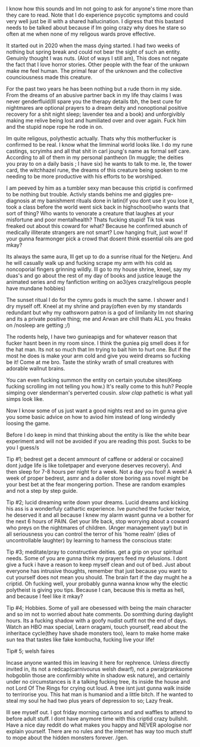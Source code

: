I know how this sounds and Im not going to ask for anyone's time more than they care to read. Note that I do experience psycotic symptoms and could very well just be ill with a shared hallucination. I digress that this bastard needs to be talked about because if Im going crazy why does he stare so often at me when none of my religous wards prove effective. 

It started out in 2020 when the mass dying started. I had two weeks of nothing but spring break and could not bear the sight of such an entity. Genuinly thought I was nuts. (Alot of ways I still am), This does not negate the fact that I love horror stories. Other people with the fear of the unkown make me feel human. The primal fear of the unknown and the collective counciousness made this creature. 

For the past two years he has been nothing but a rude thorn in my side. From the dreams of an abusive partner back in my life thay claims I was never genderfluid(Ill spare you the therapy details tbh, the best cure for nightmares are optional prayers to a dream deity and nonoptional positive recovery for a shit night sleep; lavender tea and a book) and unforgivibly making me relive being lost and humiliated over and over again. Fuck him and the stupid nope rope he rode in on. 

Im quite religous, polythestic actually. Thats why this motherfucker is confirmed to be real. I know what the limminal world looks like. I do my rune castings, scryimhs and all that shit in carl joung's name as formal self care. According to all of them in my personal pantheon (In muggle;  the deities  you pray to on a daily basis ; I have six) he wants to talk to me. Ie, the tower card, the witchhazel rune, the dreams of this creature being spoken to me needing to be more productive with his efforts to be worshiped. 

I am peeved by him as a tumbler sexy man because this criptid is confirmed to be nothing but trouble. Activly stands behins me and giggles pre-diagnosis at my banishment rituals done in latin(if you dont use it you lose it, took a class before the world went sick back in highschool)who wants that sort of thing? Who wants to venorate a creature that laughes at your misfortune and poor mentalhealth? Thats fucking stupid! Tik tok was freaked out about this coward for what? Because he confirmed abunch of medically illiterate strangers are not smart? Low hanging fruit, just wow! If your gunna fearmonger pick a crowd that dosent think essential oils are god mkay? 

Its always the same aura, Ill get up to do a sunrise ritual for the Netjeru. And he will casually walk up and fucking scrape my arm with his cold as noncoporial fingers grinning wildly. Ill go to my house shrine, kneel, say my duas's and go about the rest of my day of books and justice leauge the animated series and my fanfiction writing on ao3(yes crazy/religous people have mundane hobbies) 

The sunset ritual I do for the cymru gods is much the same. I shower and I dry myself off. Kneel at my shrine and pray(often even by my standards redundant but why my oathsworn patron is a god of limilanity Im not sharing and its a private positive thing; me and Arwan are chill thats ALL you freaks on /nosleep are getting ;/) 

The rodents help, I have two gunieapigs and for whatever reason that fucker hasnt been in my room since. I think the guniea pig smell does it for the hat man. Its not so much that Im trying to bait him to hurt one. But if the most he does is make your arm cold and give you weird dreams so fucking be it! Come at me bro. Taste the stinky wrath of small creatures with adorable wallnut brains. 

You can even fucking summon the entity on certain youtube sites(Keep fucking scrolling im not telling you how.) It's really come to this huh? People simping over slenderman's perverted cousin. *slow clap* pathetic is what yall simps look like. 

Now I know some of us just want a good nights rest and so im gunna give you some basic advice on how to aviod him instead of long windedly loosing the game. 

Before I do keep in mind that thinking about the entity is like the white bear experiment and will not be avoided if you are reading this post. Sucks to be you I guess/s 

Tip #1; bedrest 
get a decent ammount of caffene or adderal or cocaine(I dont judge life is like toiletpaper and everyone deserves recovery). And then sleep for 7-8 hours per night for a week. Not a day you fool! A week! A week of proper bedrest, asmr and a doller store boring ass novel might be your best bet at the fear mongering portion. These are random examples and not a step by step guide. 

Tip #2; lucid dreaming
write down your dreams. Lucid dreams and kicking his ass is a wonderfuly cathartic experience. Ive punched the fucker twice, he deserved it and all because I knew my alarm wasnt gunna ve a bother for the next 6 hours of PAIN. Get your life back, stop worrying about a coward who preys on the nightmares of children. (Anger management yay!) but in all seriousness you can control the terror of his 'home realm' (dies of uncontrollable laughter) by learning to harness the conscious state: 

Tip #3; meditate/pray to constructive deities. 
get a grip on your spiritual needs. Some of you are gunna think my prayers feed my delusions. I dont give a fuck i have a reason to keep myself clean and out of bed. Just about everyone has intrusive thoughts, remember that just because you want to cut yourself does not mean you should. The brain fart if the day mught he a criptid. Oh fucking well, your probably gunna wanna know why the electic polytheist is giving you tips. Because I can, because this is metta as hell, and because I feel like it mkay? 

Tip #4; Hobbies.
Some of yall are obesessed with being the main character and so im not to worried about hate comments. Do somthing during daylight hours. Its a fucking shadow with a goofy nudist outfit not the end of days.
Watch an HBO max special, Learn oragami, touch yourself, read about the inheritace cycle(they have shade monsters too), learn to make home make sun tea that tastes like fake kombucha, fucking live your life! 

Tip# 5; welsh faires

Incase anyone wanted this im leaving it here for rephrence. Unless directly invited in, its not a redcap(carnivourus welsh dwarf), not a pwra(pranksome hobgoblin those are confirmibly white in shadow esk nature), and certainly under no circumstances is it a talking fucking tree, its inside the house and not Lord Of The Rings for crying out loud. A tree isnt just gunna walk inside to terrirorise you. This hat man is humaniod and a little bitch. If he wanted to steal my soul he had two plus years of depression to so; Lazy freak. 

Ill see myself out. I got friday morning cartoons and and waffles to attend to before adult stuff. I dont have anymore time with this criptid crazy bullshit. Have a nice day reddit do what makes you happy and NEVER apologise nor explain yourself. There are no rules and the internet has way too much stuff to mope about the hidden monsters forever. /gen.